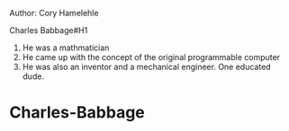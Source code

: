 Author: Cory Hamelehle

Charles Babbage#H1
1. He was a mathmatician
2. He came up with the concept of the original programmable computer
3. He was also an inventor and a mechanical engineer. One educated dude.
# Charles-Babbage

